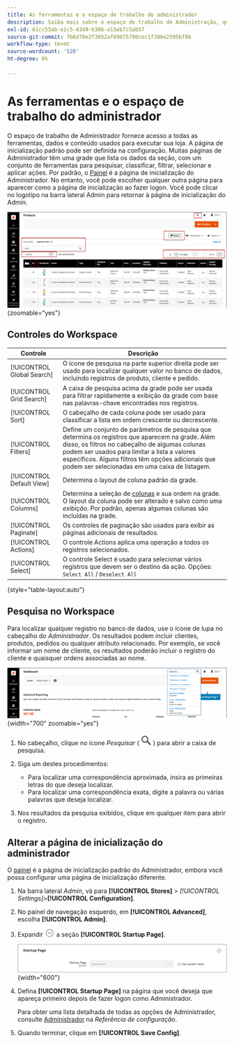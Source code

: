 ```yaml
---
title: As ferramentas e o espaço de trabalho do administrador
description: Saiba mais sobre o espaço de trabalho de Administração, que fornece acesso a todas as ferramentas, dados e conteúdo usados para executar sua loja.
exl-id: 61cc53ab-e1c5-4349-b306-a15eb7c5ab57
source-git-commit: 7b6d70e2f3052af69075790cec1f396e2505bf8b
workflow-type: tm+mt
source-wordcount: '528'
ht-degree: 0%

---
```


# As ferramentas e o espaço de trabalho do administrador

O espaço de trabalho de Administrador fornece acesso a todas as ferramentas, dados e conteúdo usados para executar sua loja. A página de inicialização padrão pode ser definida na configuração. Muitas páginas de Administrador têm uma grade que lista os dados da seção, com um conjunto de ferramentas para pesquisar, classificar, filtrar, selecionar e aplicar ações. Por padrão, o [Painel](admin-dashboard.md) é a página de inicialização do Administrador. No entanto, você pode escolher qualquer outra página para aparecer como a página de inicialização ao fazer logon. Você pode clicar no logotipo na barra lateral Admin para retornar à página de inicialização do Admin.

![Administrador - espaço de trabalho](./assets/admin-workspace.png){zoomable="yes"}

## Controles do Workspace

| Controle | Descrição |
|--- |--- |
| [!UICONTROL Global Search] | O ícone de pesquisa na parte superior direita pode ser usado para localizar qualquer valor no banco de dados, incluindo registros de produto, cliente e pedido. |
| [!UICONTROL Grid Search] | A caixa de pesquisa acima da grade pode ser usada para filtrar rapidamente a exibição da grade com base nas palavras-chave encontradas nos registros. |
| [!UICONTROL Sort] | O cabeçalho de cada coluna pode ser usado para classificar a lista em ordem crescente ou decrescente. |
| [!UICONTROL Filters] | Define um conjunto de parâmetros de pesquisa que determina os registros que aparecem na grade. Além disso, os filtros no cabeçalho de algumas colunas podem ser usados para limitar a lista a valores específicos. Alguns filtros têm opções adicionais que podem ser selecionadas em uma caixa de listagem. |
| [!UICONTROL Default View] | Determina o layout de coluna padrão da grade. |
| [!UICONTROL Columns] | Determina a seleção de [colunas](admin-grid-controls.md) e sua ordem na grade. O layout da coluna pode ser alterado e salvo como uma _exibição_. Por padrão, apenas algumas colunas são incluídas na grade. |
| [!UICONTROL Paginate] | Os controles de paginação são usados para exibir as páginas adicionais de resultados. |
| [!UICONTROL Actions] | O controle Actions aplica uma operação a todos os registros selecionados. |
| [!UICONTROL Select] | O controle Select é usado para selecionar vários registros que devem ser o destino da ação. Opções: `Select All` / `Deselect All` |

{style="table-layout:auto"}

## Pesquisa no Workspace

Para localizar qualquer registro no banco de dados, use o ícone de lupa no cabeçalho do _Administrador_. Os resultados podem incluir clientes, produtos, pedidos ou qualquer atributo relacionado. Por exemplo, se você informar um nome de cliente, os resultados poderão incluir o registro do cliente e quaisquer ordens associadas ao nome.

![Ferramenta de pesquisa do administrador](./assets/admin-search.png){width="700" zoomable="yes"}

1. No cabeçalho, clique no ícone _Pesquisar_ (![lupa](../assets/icon-magnify-search.png)) para abrir a caixa de pesquisa.

1. Siga um destes procedimentos:

   - Para localizar uma correspondência aproximada, insira as primeiras letras do que deseja localizar.
   - Para localizar uma correspondência exata, digite a palavra ou várias palavras que deseja localizar.

1. Nos resultados da pesquisa exibidos, clique em qualquer item para abrir o registro.

## Alterar a página de inicialização do administrador

O [painel](admin-workspace.md#the-dashboard) é a página de inicialização padrão do Administrador, embora você possa configurar uma página de inicialização diferente.

1. Na barra lateral _Admin_, vá para **[!UICONTROL Stores]** > _[!UICONTROL Settings]_>**[!UICONTROL Configuration]**.

1. No painel de navegação esquerdo, em **[!UICONTROL Advanced]**, escolha **[!UICONTROL Admin]**.

1. Expandir ![Seletor de expansão](../assets/icon-display-expand.png) a seção **[!UICONTROL Startup Page]**.

   ![Configuração avançada - Configuração da página de inicialização do administrador](./assets/admin-startup-page.png){width="600"}

1. Defina **[!UICONTROL Startup Page]** na página que você deseja que apareça primeiro depois de fazer logon como Administrador.

   Para obter uma lista detalhada de todas as opções de Administrador, consulte [Administrador](../configuration-reference/advanced/admin.md) na _Referência de configuração_.

1. Quando terminar, clique em **[!UICONTROL Save Config]**.
